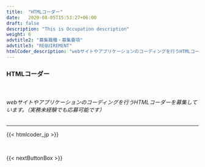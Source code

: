 ```yaml
---
title:  "HTMLコーダー"
date:   2020-08-05T15:53:27+06:00
draft: false
description: "This is Occupation description"
weight: 6
advtitle2: "募集職種・募集要項"
advtitle3: "REQUIREMENT"
htmlCoder_description: "webサイトやアプリケーションのコーディングを行うHTMLコーダーを募集しています。（実務未経験でも応募可能です）"
---
```


### **HTMLコーダー**
&nbsp;
###### webサイトやアプリケーションのコーディングを行うHTMLコーダーを募集しています。（実務未経験でも応募可能です）
---
{{< htmlcoder_jp >}}

&nbsp;

{{< nextButtonBox >}}
